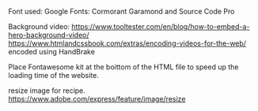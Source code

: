Font used: Google Fonts: Cormorant Garamond and Source Code Pro



Background video: https://www.tooltester.com/en/blog/how-to-embed-a-hero-background-video/
https://www.htmlandcssbook.com/extras/encoding-videos-for-the-web/
encoded using HandBrake



Place Fontawesome kit at the boittom of the HTML file to speed up the loading time of the website.


resize image for recipe. https://www.adobe.com/express/feature/image/resize
